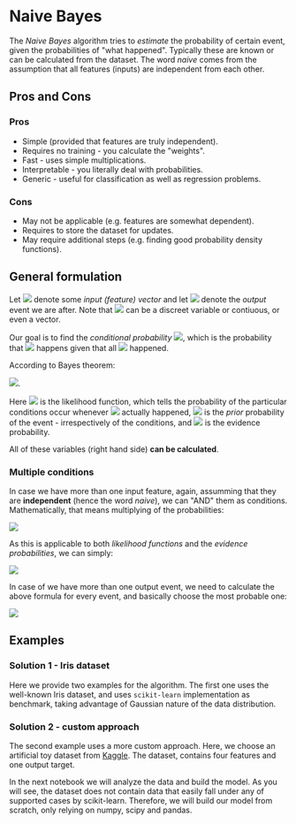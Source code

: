 # Naive Bayes
The _Naive Bayes_ algorithm tries to _estimate_ the probability of certain event, given the probabilities of "what happened".
Typically these are known or can be calculated from the dataset.
The word _naive_ comes from the assumption that all features (inputs) are independent from each other.

## Pros and Cons
### Pros
* Simple (provided that features are truly independent).
* Requires no training - you calculate the "weights".
* Fast - uses simple multiplications.
* Interpretable - you literally deal with probabilities.
* Generic - useful for classification as well as regression problems.

### Cons
* May not be applicable (e.g. features are somewhat dependent).
* Requires to store the dataset for updates.
* May require additional steps (e.g. finding good probability density functions).

## General formulation
Let ![](https://latex.codecogs.com/svg.latex?\inline&space;x&space;=&space;(x_0,&space;x_1,&space;...,&space;x_{N-1})^T) denote some _input (feature) vector_
and let ![](https://latex.codecogs.com/svg.latex?\inline&space;y) denote the _output_ event we are after.
Note that ![](https://latex.codecogs.com/svg.latex?\inline&space;y) can be a discreet variable or contiuous, or even a vector.

Our goal is to find the _conditional probability_ ![](https://latex.codecogs.com/svg.latex?\inline&space;p(y|x)), which is the probability that ![](https://latex.codecogs.com/svg.latex?\inline&space;y) happens given that all ![](https://latex.codecogs.com/svg.latex?\inline&space;x) happened.

According to Bayes theorem:

![](https://latex.codecogs.com/svg.latex?p(y|x)&space;=&space;\frac{p(x|y)p(y)}{p(x)}).

Here ![](https://latex.codecogs.com/svg.latex?\inline&space;p(x|y)) is the likelihood function, which tells the probability of the particular conditions occur whenever ![](https://latex.codecogs.com/svg.latex?\inline&space;y) actually happened,
![](https://latex.codecogs.com/svg.latex?\inline&space;p(y)) is the _prior_ probability of the event - irrespectively of the conditions, and
![](https://latex.codecogs.com/svg.lates?\inline&space;p(x)) is the evidence probability.

All of these variables (right hand side) **can be calculated**.

### Multiple conditions
In case we have more than one input feature, again, assumming that they are **independent** (hence the word _naive_), we can "AND" them as conditions. Mathematically, that means multiplying of the probabilities:

![](https://latex.codecogs.com/svg.latex?p\left(\bigcap_{j&space;=&space;0}^{N-1}&space;x_j\right)&space;=&space;\prod_{j=0}^{N-1}p(x_j))

As this is applicable to both _likelihood functions_ and the _evidence probabilities_, we can simply:

![](https://latex.codecogs.com/svg.latex?p(y|x)&space;=&space;\frac{\prod_{j=0}^{N-1}p(x_j|y)}{\prod_{j=0}^{N-1}p(x_j)}p(y))

In case of we have more than one output event, we need to calculate the above formula for every event, and basically choose the most probable one:

![](https://latex.codecogs.com/svg.latex?y_k&space;=&space;\arg&space;\max_k&space;p(y|x),&space;\&space;y&space;\in&space;\{&space;y_k\})

## Examples
### Solution 1 - Iris dataset
Here we provide two examples for the algorithm.
The first one uses the well-known Iris dataset, and uses `scikit-learn` implementation as benchmark, taking advantage of Gaussian nature of the data distribution.

### Solution 2 - custom approach
The second example uses a more custom approach.
Here, we choose an artificial toy dataset from [Kaggle](https://www.kaggle.com/carlolepelaars/toy-dataset/version/1).
The dataset, contains four features and one output target.

In the next notebook we will analyze the data and build the model. As you will see, the dataset does not contain data that easily fall under any of supported cases by scikit-learn.
Therefore, we will build our model from scratch, only relying on numpy, scipy and pandas.
